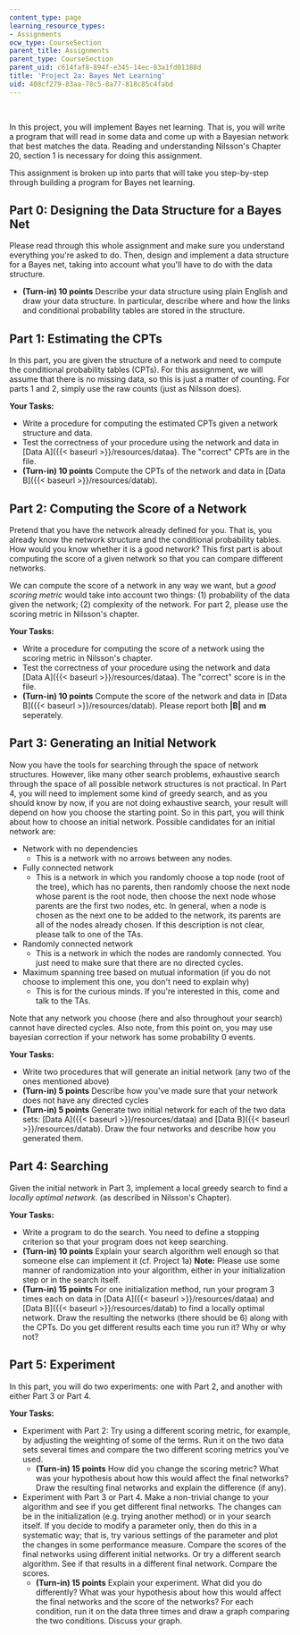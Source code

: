 ```yaml
---
content_type: page
learning_resource_types:
- Assignments
ocw_type: CourseSection
parent_title: Assignments
parent_type: CourseSection
parent_uid: c614faf8-894f-e345-14ec-83a1fd01388d
title: 'Project 2a: Bayes Net Learning'
uid: 408cf279-83aa-78c5-8a77-818c85c4fabd
---
```


  
 

In this project, you will implement Bayes net learning. That is, you will write a program that will read in some data and come up with a Bayesian network that best matches the data. Reading and understanding Nilsson's Chapter 20, section 1 is necessary for doing this assignment.

This assignment is broken up into parts that will take you step-by-step through building a program for Bayes net learning.

Part 0: Designing the Data Structure for a Bayes Net
----------------------------------------------------

Please read through this whole assignment and make sure you understand everything you're asked to do. Then, design and implement a data structure for a Bayes net, taking into account what you'll have to do with the data structure.

*   **(Turn-in) 10 points** Describe your data structure using plain English and draw your data structure. In particular, describe where and how the links and conditional probability tables are stored in the structure.

Part 1: Estimating the CPTs
---------------------------

In this part, you are given the structure of a network and need to compute the conditional probability tables (CPTs). For this assignment, we will assume that there is no missing data, so this is just a matter of counting. For parts 1 and 2, simply use the raw counts (just as Nilsson does).

**Your Tasks:**

*   Write a procedure for computing the estimated CPTs given a network structure and data.
*   Test the correctness of your procedure using the network and data in [Data A]({{< baseurl >}}/resources/dataa). The "correct" CPTs are in the file.
*   **(Turn-in) 10 points** Compute the CPTs of the network and data in [Data B]({{< baseurl >}}/resources/datab).

Part 2: Computing the Score of a Network
----------------------------------------

Pretend that you have the network already defined for you. That is, you already know the network structure and the conditional probability tables. How would you know whether it is a good network? This first part is about computing the score of a given network so that you can compare different networks.

We can compute the score of a network in any way we want, but a _good scoring metric_ would take into account two things: (1) probability of the data given the network; (2) complexity of the network. For part 2, please use the scoring metric in Nilsson's chapter.

**Your Tasks:**

*   Write a procedure for computing the score of a network using the scoring metric in Nilsson's chapter.
*   Test the correctness of your procedure using the network and data [Data A]({{< baseurl >}}/resources/dataa). The "correct" score is in the file.
*   **(Turn-in) 10 points** Compute the score of the network and data in [Data B]({{< baseurl >}}/resources/datab). Please report both **|B|** and **m** seperately.

Part 3: Generating an Initial Network
-------------------------------------

Now you have the tools for searching through the space of network structures. However, like many other search problems, exhaustive search through the space of all possible network structures is not practical. In Part 4, you will need to implement some kind of greedy search, and as you should know by now, if you are not doing exhaustive search, your result will depend on how you choose the starting point. So in this part, you will think about how to choose an initial network. Possible candidates for an initial network are:

*   Network with no dependencies
    *   This is a network with no arrows between any nodes.
*   Fully connected network
    *   This is a network in which you randomly choose a top node (root of the tree), which has no parents, then randomly choose the next node whose parent is the root node, then choose the next node whose parents are the first two nodes, etc. In general, when a node is chosen as the next one to be added to the network, its parents are all of the nodes already chosen. If this description is not clear, please talk to one of the TAs.
*   Randomly connected network
    *   This is a network in which the nodes are randomly connected. You just need to make sure that there are no directed cycles.
*   Maximum spanning tree based on mutual information (if you do not choose to implement this one, you don't need to explain why)
    *   This is for the curious minds. If you're interested in this, come and talk to the TAs.

Note that any network you choose (here and also throughout your search) cannot have directed cycles. Also note, from this point on, you may use bayesian correction if your network has some probability 0 events.

**Your Tasks:**

*   Write two procedures that will generate an initial network (any two of the ones mentioned above)
*   **(Turn-in) 5 points** Describe how you've made sure that your network does not have any directed cycles
*   **(Turn-in) 5 points** Generate two initial network for each of the two data sets: [Data A]({{< baseurl >}}/resources/dataa) and [Data B]({{< baseurl >}}/resources/datab). Draw the four networks and describe how you generated them.

Part 4: Searching
-----------------

Given the initial network in Part 3, implement a local greedy search to find a _locally optimal network._ (as described in Nilsson's Chapter).

**Your Tasks:**

*   Write a program to do the search. You need to define a stopping criterion so that your program does not keep searching.
*   **(Turn-in) 10 points** Explain your search algorithm well enough so that someone else can implement it (cf. Project 1a) **Note:** Please use some manner of randomization into your algorithm, either in your initialization step or in the search itself.
*   **(Turn-in) 15 points** For one initialization method, run your program 3 times each on data in [Data A]({{< baseurl >}}/resources/dataa) and [Data B]({{< baseurl >}}/resources/datab) to find a locally optimal network. Draw the resulting the networks (there should be 6) along with the CPTs. Do you get different results each time you run it? Why or why not?

Part 5: Experiment
------------------

In this part, you will do two experiments: one with Part 2, and another with either Part 3 or Part 4.

**Your Tasks:**

*   Experiment with Part 2: Try using a different scoring metric, for example, by adjusting the weighting of some of the terms. Run it on the two data sets several times and compare the two different scoring metrics you've used.
    *   **(Turn-in) 15 points** How did you change the scoring metric? What was your hypothesis about how this would affect the final networks? Draw the resulting final networks and explain the difference (if any).
*   Experiment with Part 3 or Part 4. Make a non-trivial change to your algorithm and see if you get different final networks. The changes can be in the initialization (e.g. trying another method) or in your search itself. If you decide to modify a parameter only, then do this in a systematic way; that is, try various settings of the parameter and plot the changes in some performance measure. Compare the scores of the final networks using different initial networks. Or try a different search algorithm. See if that results in a different final network. Compare the scores.
    *   **(Turn-in) 15 points** Explain your experiment. What did you do differently? What was your hypothesis about how this would affect the final networks and the score of the networks? For each condition, run it on the data three times and draw a graph comparing the two conditions. Discuss your graph.
